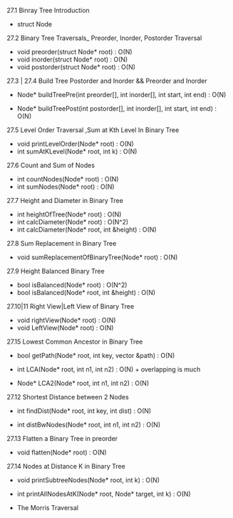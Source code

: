 27.1 Binray Tree Introduction
- struct Node

27.2 Binary Tree Traversals_ Preorder, Inorder, Postorder Traversal

- void preorder(struct Node* root) : O(N)
- void inorder(struct Node* root) : O(N)
- void postorder(struct Node* root) : O(N)


27.3 | 27.4 Build Tree Postorder and Inorder && Preorder and Inorder

- Node* buildTreePre(int preorder[], int inorder[], int start, int end) : O(N)

- Node* buildTreePost(int postorder[], int inorder[], int start, int end) : O(N)

 27.5 Level Order Traversal ,Sum at Kth Level In Binary Tree 

- void printLevelOrder(Node* root) : O(N)
- int sumAtKLevel(Node* root, int k) : O(N)

27.6 Count and Sum of Nodes

- int countNodes(Node* root) : O(N)
- int sumNodes(Node* root) : O(N)

27.7 Height and Diameter in Binary Tree

- int heightOfTree(Node* root) : O(N)
- int calcDiameter(Node* root) : O(N^2)
- int calcDiameter(Node* root, int &height) : O(N)

27.8  Sum Replacement in Binary Tree

- void sumReplacementOfBinaryTree(Node* root) : O(N)

27.9 Height Balanced Binary Tree 

- bool isBalanced(Node* root) : O(N^2)
- bool isBalanced(Node* root, int &height) : O(N)

27.10|11 Right View|Left View of Binary Tree 

- void rightView(Node* root) : O(N)
- void LeftView(Node* root) : O(N)


27.15 Lowest Common Ancestor in Binary Tree

- bool getPath(Node* root, int key, vector<int> &path) : O(N)

- int LCA(Node* root, int n1, int n2) : O(N) + overlapping is much

- Node* LCA2(Node* root, int n1, int n2) : O(N)

27.12 Shortest Distance between 2 Nodes

-  int findDist(Node* root, int key, int dist) : O(N)

- int distBwNodes(Node* root, int n1, int n2) : O(N)

27.13 Flatten a Binary Tree in preorder

- void flatten(Node* root) : O(N)

27.14 Nodes at Distance K in Binary Tree

- void printSubtreeNodes(Node* root, int k) : O(N)

- int printAllNodesAtK(Node* root, Node* target, int k) : O(N)

* The Morris Traversal